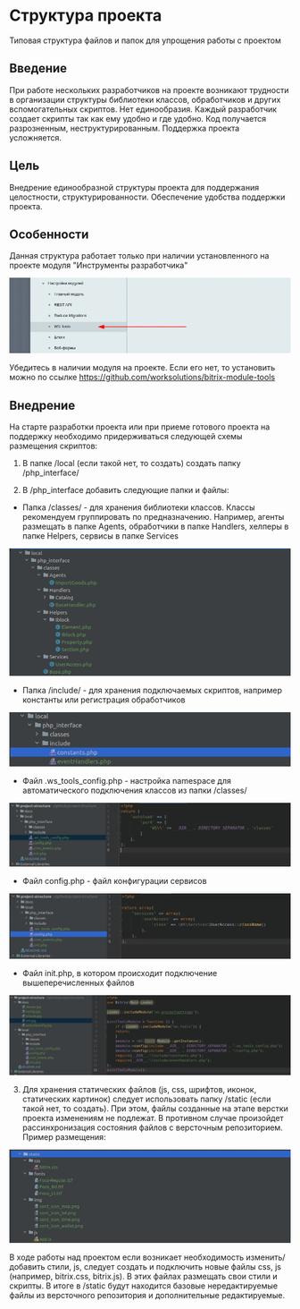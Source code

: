 Структура проекта
===============

Типовая структура файлов и папок для упрощения работы с проектом

## Введение

При работе нескольких разработчиков на проекте возникают трудности в организации структуры библиотеки классов,
обработчиков и других вспомогательных скриптов. Нет единообразия. Каждый разработчик создает скрипты так как ему удобно
и где удобно. Код получается разрозненным, неструктурированным. Поддержка проекта усложняется.

## Цель

Внедрение единообразной структуры проекта для поддержания целостности, структурированности. Обеспечение удобства
поддержки проекта.

## Особенности

Данная структура работает только при наличии установленного на проекте модуля "Инструменты разработчика"

![Модуль wstools.](docs/wstools.png)

Убедитесь в наличии модуля на проекте. Если его нет, то установить можно по ссылке
https://github.com/worksolutions/bitrix-module-tools

## Внедрение
На старте разработки проекта или при приеме готового проекта на поддержку необходимо придерживаться следующей схемы
размещения скриптов:
1. В папке /local (если такой нет, то создать) создать папку /php_interface/

2. В /php_interface добавить следующие папки и файлы:
   
- Папка /classes/ - для хранения библиотеки классов. Классы рекомендуем группировать по предназначению. Например,
агенты размещать в папке Agents, обработчики в папке Handlers, хелперы в папке Helpers, сервисы в папке Services

![Библиотека классов.](docs/classes.jpg)

- Папка /include/ - для хранения подключаемых скриптов, например константы или регистрация обработчиков

![Включаемые скрипты.](docs/include.jpg)

- Файл .ws_tools_config.php - настройка namespace для автоматического подключения классов из папки /classes/

![Настройка namespace.](docs/wstoolsconfig.jpg)

- Файл config.php - файл конфигурации сервисов

![Конфигуратор сервисов.](docs/config.jpg)

- Файл init.php, в котором происходит подключение вышеперечисленных файлов

![Файл init.php.](docs/init.png)

3. Для хранения статических файлов (js, css, шрифтов, иконок, статических картинок) следует использовать папку /static
   (если такой нет, то создать). При этом, файлы созданные на этапе верстки проекта изменениям не подлежат. В противном
   случае произойдет рассинхронизация состояния файлов с версточным репозиторием. Пример размещения:

![Папка для скриптов](docs/static.jpg)

В ходе работы над проектом если возникает необходимость изменить/добавить стили, js, следует создать и подключить новые
файлы css, js (например, bitrix.css, bitrix.js). В этих файлах размещать свои стили и скрипты. В итоге в /static будут
находится базовые нередактируемые файлы из версточного репозитория и дополнительные редактируемые.